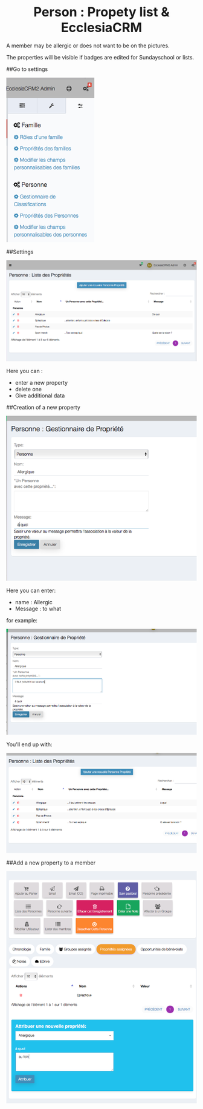 # <center><big>Person : Propety list & Ecclesia**CRM** </big></center>

A member may be allergic or does not want to be on the pictures.

The properties will be visible if badges are edited for Sundayschool or lists.

##Go to settings

![Screenshot](../../../../img/person/admin/personCustomize.png)

##Settings

![Screenshot](../../../../img/person/admin/settings/personpropertiessettings.png)

Here you can :

- enter a new property
- delete one
- Give additional data

##Creation of a new property

![Screenshot](../../../../img/person/admin/settings/addproperty.png)

Here you can enter:

- name : Allergic
- Message : to what

for example:

![Screenshot](../../../../img/person/admin/settings/addproperty2.png)

You'll end up with:

![Screenshot](../../../../img/person/admin/settings/addproperty3.png)

##Add a new property to a member

![Screenshot](../../../../img/person/admin/settings/addproperty4.png)
